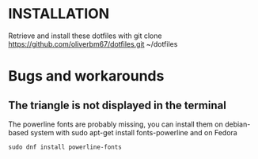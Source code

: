 # INSTALLATION #
Retrieve and install these dotfiles with
    git clone https://github.com/oliverbm67/dotfiles.git ~/dotfiles

# Bugs and workarounds #
## The triangle is not displayed in the terminal ##
The powerline fonts are probably missing, you can install them on debian-based system with
    sudo apt-get install fonts-powerline
and on Fedora

    sudo dnf install powerline-fonts
